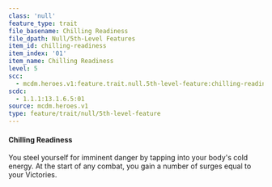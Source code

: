 ```yaml
---
class: 'null'
feature_type: trait
file_basename: Chilling Readiness
file_dpath: Null/5th-Level Features
item_id: chilling-readiness
item_index: '01'
item_name: Chilling Readiness
level: 5
scc:
  - mcdm.heroes.v1:feature.trait.null.5th-level-feature:chilling-readiness
scdc:
  - 1.1.1:13.1.6.5:01
source: mcdm.heroes.v1
type: feature/trait/null/5th-level-feature
---
```


#### Chilling Readiness

You steel yourself for imminent danger by tapping into your body's cold energy. At the start of any combat, you gain a number of surges equal to your Victories.
